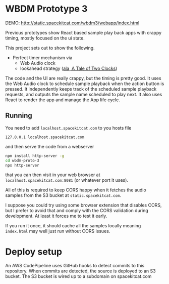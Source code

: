 # WBDM Prototype 3

DEMO: http://static.spacekitcat.com/wbdm3/webapp/index.html

Previous prototypes show React based sample play back apps with crappy timing, mostly focused on the ui state.

This project sets out to show the following.

- Perfect timer mechanism via
  - Web Audio clock
  - lookahead strategy ([ala, A Tale of Two Clocks](https://www.html5rocks.com/en/tutorials/audio/scheduling/))

The code and the UI are really crappy, but the timing is pretty good. It uses the Web Audio clock to schedule sample playback
when the action button is pressed. It independently keeps track of the scheduled sample playback requests, and outputs the sample name scheduled to play next. It also uses React to render the app and manage the App life cycle.


## Running

You need to add `localhost.spacekitcat.com` to you hosts file

```
127.0.0.1 localhost.spacekitcat.com
```

and then serve the code from a webserver

```bash
npm install http-server -g
cd wbdm-proto-3
npx http-server
```

that you can then visit in your web browser at `localhost.spacekitcat.com:8081` (or whatever port it uses).

All of this is required to keep CORS happy when it fetches the audio samples from the S3 bucket at `static.spacekitcat.com`.

I suppose you could try using some browser extension that disables CORS, but I prefer to avoid that and comply with the CORS validation during development. At least it forces me to test it early.

If you run it once, it should cache all the samples locally meaning `index.html` may well just run without CORS issues.

# Deploy setup

An AWS CodePipeline uses GitHub hooks to detect commits to this repository. When commits are detected, the source is deployed to an S3 bucket. The S3 bucket is wired up to a subdomain on spacekitcat.com
